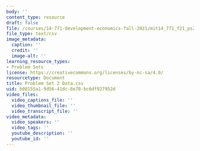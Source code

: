 ```yaml
---
body: ''
content_type: resource
draft: false
file: /courses/14-771-development-economics-fall-2021/mit14_771_f21_ps2_data.csv
file_type: text/csv
image_metadata:
  caption: ''
  credit: ''
  image-alt: ''
learning_resource_types:
- Problem Sets
license: https://creativecommons.org/licenses/by-nc-sa/4.0/
resourcetype: Document
title: Problem Set 2 Data.csv
uid: b08155a1-9d56-41dc-8e70-bc6df027952d
video_files:
  video_captions_file: ''
  video_thumbnail_file: ''
  video_transcript_file: ''
video_metadata:
  video_speakers: ''
  video_tags: ''
  youtube_description: ''
  youtube_id: ''
---
```

